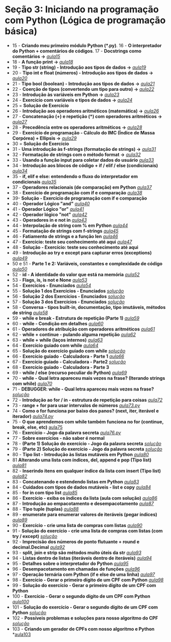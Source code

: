 # Seção 3: Iniciando na programação com Python (Lógica de programação básica)

- 15 - **Criando meu primeiro módulo Python (*.py)**. 16 - **O interpretador do Python + comentários de códigos**. 17 - **Docstrings como comentários ->**  *[aula15](aula15.py)*
- 18 - **A função print ->** *[aula18](aula18.py)*
- 19 - **Tipo str (string) - Introdução aos tipos de dados ->** *[aula19](aula19.py)*
- 20 - **Tipo int e float (números) - Introdução aos tipos de dados ->** *[aula20](aula20.py)*
- 21 - **Tipo bool (boolean) - Introdução aos tipos de dados ->** *[aula21](aula20.py)*
- 22 - **Coerção de tipos (convertendo um tipo para outro) ->**  *[aula22](aula22.py)*
- 23 - **Introdução às variáveis em Python ->** *[aula23](aula23.py)*
- 24 - **Exercício com variáveis e tipos de dados ->** *[aula24](aula24.py)*
- 25 = **Solução de Exercício**
- 26 - **Introdução aos operadores aritméticos (matemática) ->** *[aula26](aula26.py)*
- 27 - **Concatenação (+) e repetição (\*) com operadores aritméticos ->** *[aula27](aula27.py)*
- 28 - **Precedência entre os operadores aritméticos ->** *[aula28](aula28.py)*
- 29 - **Exercício de programação - Cálculo do IMC (Índice de Massa Corpórea) + Ellipsis ->** *[aula29](aula29.py)*
- 30 = **Solução de Exercício**
- 31 - **Uma introdução às f-strings (formatação de strings) ->** *[aula31](aula31.py)*
- 32 - **Formatação de strings com o método format ->** *[aula32](aula32.py)*
- 33 -  **Usando a função input para coletar dados do usuário** *[aula33](aula33.py)*
- 34 - **Introdução aos blocos de código + if / elif / else (condicionais)** *[aula34](aula34.py)*
- 35 - **if, elif e else: entendendo o fluxo do interpretador em condicionais** *[aula35](aula35.py)*
- 37 - **Operadores relacionais (de comparação) em Python** *[aula37](aula37.py)*
- 38 - **Exercício de programação com if e comparação** *[aula38](aula38.py)*
- 39-  **Solução - Exercício de programação com if e comparação**
- 40 - **Operador Lógico "and"** *[aula40](aula40.py)*
- 41 - **Operador Lógico "or"** *[aula41](aula41.py)*
- 42 - **Operador lógico "not"** *[aula42](aula42.py)*
- 43 - **Operadores in e not in** *[aula43](aula43.py)*
- 44 - **Interpolação de string com % em Python** *[aula44](aula44.py)*
- 45 - **Formatação de strings com f-strings** *[aula45](aula45.py)*
- 46 - **Fatiamento de strings e a função len** *[aula46](aula46.py)*
- 47 - **Exercício: teste seu conhecimento até aqui** *[aula47](aula47.py)*
- 48 - **Solução - Exercício: teste seu conhecimento até aqui**
- 49 - **Introdução ao try e except para capturar erros (exceptions)** *[aula49](aula49.py)*
- 50 e 51 - **Parte 1 e 2: Variáveis, constantes e complexidade de código** *[aula50](aula50.py)*
- 52 - **id - A identidade do valor que está na memória** *[aula52](aula52.py)*
- 53 - **Flags, is, is not e None** *[aula53](aula53.py)*
- 54 - **Exercícios - Enunciados** *[aula54](aula54.py)*
- 55 - **Solução 1 dos Exercícios - Enunciados** *[solução](https://github.com/luizomf/cursopython2023/commit/52994846438aaad92d40788260fb12522aa3082a#diff-f0d7b69208694cb2f748d0f32c56dc9fa1cd49ecfccaf6b26353026a3e7e6bbe)*
- 56 - **Solução 2 dos Exercícios - Enunciados** *[solução](https://github.com/luizomf/cursopython2023/blob/33faded61e80444b18a8210d9403d40592bd9bc3/aula32.py)*
- 57 - **Solução 3 dos Exercícios - Enunciados** *[solução](https://github.com/luizomf/cursopython2023/blob/33faded61e80444b18a8210d9403d40592bd9bc3/aula32.py)*
- 58 - **Conversa - tipos built-in, documentação, tipo imutáveis, métodos de string** *[aula58](aula58.py)*
- 59 - **while e break - Estrutura de repetição (Parte 1)** *[aula59](aula59.py)*
- 60 - **while - Condição em detalhes** *[aula60](aula60.py)*
- 61 - **Operadores de atribuição com operadores aritméticos** *[aula61](aula61.py)*
- 62 - **while + continue - pulando alguma repetição** *[aula62](aula62.py)*
- 63 - **while + while (laços internos)** *[aula63](aula63.py)*
- 64 - **Exercício guiado com while** *[aula64](aula64.py)*
- 65 - **Solução do exercício guiado com while** *[solução](https://github.com/luizomf/cursopython2023/blob/7b48465a80068aaab91073c3b7f4f9a77dff50fc/aula39.py)*
- 66 - **Exercício guiado - Calculadora - Parte 1** *[aula66](aula66.py)*
- 67 - **Exercício guiado - Calculadora - Parte2**  *[solução](https://github.com/luizomf/cursopython2023/blob/9fbb8ff8837c12618365ad7b3ac4728e1f1c3b38/aula40.py)*
- 68 - **Exercício guiado - Calculadora - Parte 3**
- 69 - **while / else (recurso peculiar do Python)** *[aula69](https://github.com/luizomf/cursopython2023/blob/69b7c76071902625f03beaffc10ba3b514b382c6/aula41.py)*
- 70 - **while - Qual letra apareceu mais vezes na frase? (Iterando strings com while)** *[aula70](aula70.py)*
- 71 - **DEBUGGER: while - Qual letra apareceu mais vezes na frase?** *[solução](https://github.com/luizomf/cursopython2023/blob/054eb06240cf90f5b8a13471d602ce384b513b0c/aula42.py)*
- 72 - **Introdução ao for / in - estrutura de repetição para coisas** *[aula72](aula72.py)*
- 73 - **range + for para usar intervalos de números** *[aula73.py](aula73.py)*
- 74 - **Como o for funciona por baixo dos panos? (next, iter, iterável e iterador)** *[aula74.py](aula74.py)*
- 75 - **O que aprendemos com while também funciona no for (continue, break, else, etc)** [aula75](aula75.py)
- 76 - **Exercício - Jogo da palavra secreta** *[aula76.py](aula76.py)*
- 77 - **Sobre exercícios - não saber é normal**
- 78 - **(Parte 1) Solução do exercício - Jogo da palavra secreta** *[solução](https://github.com/luizomf/cursopython2023/blob/952acfec22dedad81c42b1305ab2564d3da3c021/aula47.py)*
- 79 - **(Parte 2) Solução do exercício - Jogo da palavra secreta** *[solução](https://github.com/luizomf/cursopython2023/blob/06714511609940c132648e7ffecb2bb06ec36f0b/aula47.py)*
- 80 - **Tipo list - Introdução às listas mutáveis em Python** *[aula80](aula80.py)*
- 81  **Alterando uma lista com índices, del, append e pop (Tipo list)** *[aula81](aula81.py)*
- 82 - **Inserindo itens em qualquer índice da lista com insert (Tipo list)** *[aula82](aula82.py)*
- 83 - **Concatenando e estendendo listas em Python** *[aula83](aula83.py)*
- 84 - **Cuidados com tipos de dados mutáveis - list e copy** *[aula84](aula82.py)*
- 85 - **for in com tipo list** *[aula85](aula85.py)*
- 86 - **Exercício - exiba os índices da lista (aula com solução)** *[aula86](aula86.py)*
- 87 - **Introdução ao empacotamento e desempacotamento** *[aula87](aula87.py)*
- 88 - **Tipo tuple (tuplas)** *[aula88](aula88.py)*
- 89 - **enumerate para enumerar valores de iteráveis (pegar índices)** *[aula89](aula89.py)*
- 90 - **Exercício - crie uma lista de compras com listas** *[aula90](aula90.py)*
- 91 - **Solução do exercício - crie uma lista de compras com listas (com try / except)** *[solução](https://github.com/luizomf/cursopython2023/blob/1e0e53b8c30fbcf370dd5ca3edc2a74dd99727a2/aula54.py*)*
- 92 - **Imprecisão dos números de ponto flutuante + round e decimal.Decimal** *[aula92](aula92.py)*
- 93 - **split, join e strip são métodos muito úteis da str** *[aula93](aula93.py)*
- 94 - **Listas dentro de listas (iteráveis dentro de iteráveis)** *[aula94](aula94.py)*
- 95 - **Detalhes sobre o interpretador do Python** *[aula95](aula95.py)*
- 96 - **Desempacotamento em chamadas de funções** *[aula96](aula96.py)*
- 97 - **Operação ternária com Python (if e else de uma linha)** *[aula97](aula97.py)*
- 98 - **Exercício - Gerar o primeiro dígito de um CPF com Python** *[aula98](aula98.py)*
- 99 - **Solução do exercício - Gerar o primeiro dígito de um CPF com Python**
- 100 -  **Exercício - Gerar o segundo dígito de um CPF com Python** *[aula100](aula100.py)*
- 101 - **Solução do exercício - Gerar o segundo dígito de um CPF com Python** *[solução](https://github.com/luizomf/cursopython2023/blob/a39197026bc836d7db53543689e289057b9ed740/aula62.py)*
- 102 - **Possíveis problemas e soluções para nosso algoritmo do CPF** *[solução](https://github.com/luizomf/cursopython2023/blob/4b38f48e2cde665bdb29ec419b9d00fc7d772caf/aula63.py)*
- 103 - **Criando um gerador de CPFs com nosso algoritmo e Python** *[aula103](aula103.py)
